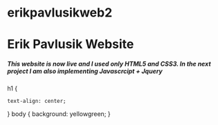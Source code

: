 # erikpavlusikweb2
<h1> Erik Pavlusik Website </h1>
<h5> This website is now live and I used only HTML5 and CSS3. In the next project I am also implementing Javascrcipt + Jquery </h5>

h1 {
  
    text-align: center;
}
body {
    background: yellowgreen;
}
